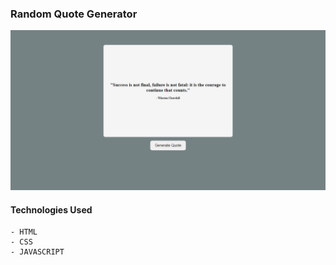 ### Random Quote Generator

![](/Image/1665555529841.png)

#### Technologies Used
    - HTML
    - CSS
    - JAVASCRIPT